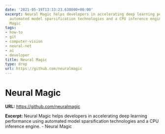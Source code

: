 ```yaml
---
date: '2021-05-19T13:33:23.630000+00:00'
excerpt: Neural Magic helps developers in accelerating deep learning performance using
  automated model sparsification technologies and a CPU inference engine. - Neural
  Magic
tags:
- how-to
- git
- computer-vision
- neural-net
- ai
- developer
title: Neural Magic
type: drop
url: https://github.com/neuralmagic
---
```


# Neural Magic

**URL:** https://github.com/neuralmagic

**Excerpt:** Neural Magic helps developers in accelerating deep learning performance using automated model sparsification technologies and a CPU inference engine. - Neural Magic
